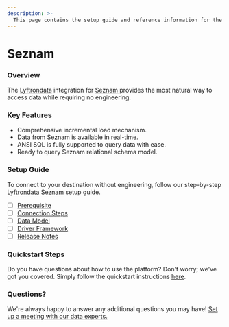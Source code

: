 ```yaml
---
description: >-
  This page contains the setup guide and reference information for the Seznam source connector.
---
```


# Seznam

### Overview

The [Lyftrondata](https://www.lyftrondata.com/) integration for [Seznam](https://www.lyftrondata.com/integration/seznam/)[ ](https://www.lyftrondata.com/integration/seznam/)provides the most natural way to access data while requiring no engineering.

### Key Features

* Comprehensive incremental load mechanism.
* Data from Seznam is available in real-time.&#x20;
* ANSI SQL is fully supported to query data with ease.
* Ready to query Seznam relational schema model.

### Setup Guide

To connect to your destination without engineering, follow our step-by-step [Lyftrondata](https://www.lyftrondata.com/)  [Seznam](https://www.lyftrondata.com/integration/seznam/) setup guide.

* [ ] [Prerequisite](../../marketing-analytics/seznam/prerequisite.md)
* [ ] [Connection Steps](../../marketing-analytics/seznam/connection-steps.md)
* [ ] [Data Model](../../marketing-analytics/seznam/data-model/)
* [ ] [Driver Framework](../../marketing-analytics/seznam/driver-framework/)
* [ ] [Release Notes](../../marketing-analytics/seznam/release-notes.md)

### Quickstart Steps

Do you have questions about how to use the platform? Don't worry; we've got you covered. Simply follow the quickstart instructions [here](../../../quickstart-steps.md).

### Questions? <a href="#questions" id="questions"></a>

We're always happy to answer any additional questions you may have! [Set up a meeting with our data experts.](https://www.lyftrondata.com/book-a-meeting/)

